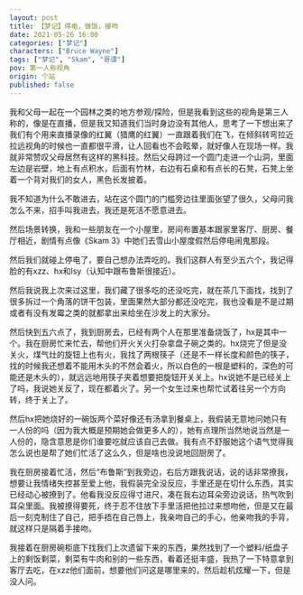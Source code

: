 ```yaml
---
layout: post
title: 【梦记】停电，做饭，接吻
date: 2021-05-26 16:00
categories: ["梦记"]
characters: ["Bruce Wayne"]
tags: ["梦记", "Skam", "哥谭"]
pov: 第一人称视角
origin: 个站
published: false
---
```


我和父母一起在一个园林之类的地方参观/探险，但是我看到这些的视角是第三人称的，像是在直播，但是我又知道我们当时身边没有其他人，思考了一下想出来了我们有个用来直播录像的红翼（猎鹰的红翼）一直跟着我们在飞，在倾斜转弯拉近拉远视角的时候也一直都很平滑，让人回看也不会眩晕，就好像人在现场一样。我就非常赞叹父母居然有这样的黑科技。然后父母跨过一个圆门走进一个山洞，里面左边是岩壁，地上有点积水，后面有竹林，右边有石桌和有点长的石凳，石凳上坐着一个背对我们的女人，黑色长发披着。

我不知道为什么不敢进去，站在这个圆门的门槛旁边往里面张望了很久，父母问我怎么不来，招手叫我进去，我还是死活不愿意进去。

然后场景转换，我和一些朋友在一个小屋里，房间布置基本跟家里客厅、厨房、餐厅相近，剧情有点像《Skam 3》中她们去雪山小屋度假然后停电闹鬼那段。

然后我们就碰上停电了，要自己想办法弄吃的。我们这群人有至少五六个，我记得脸的有xzz、hx和lsy（认知中跟布鲁斯很接近）。

然后我说我上次来过这里，我们藏了很多吃的还没吃完，就在茶几下面找，找到了很多拆过一个角落的饼干包装，里面果然大部分都还没吃完，我也没看是不是过期或者有没有发霉之类的就都拿出来给坐在沙发上的大家分。

然后快到五六点了，我到厨房去，已经有两个人在那里准备烧饭了，hx是其中一个。我在厨房忙来忙去，帮他们开火关火打杂拿盘子碗之类的。hx烧完了但是没关火，煤气灶的旋钮上也有火，我找了两根筷子（还是不一样长度和颜色的筷子，找的时候我还想着不能用木头的不然会着火，所以白色的一根是塑料的，深色的可能还是木头的），就远远地用筷子夹着想要把旋钮开关关上。hx说她不是已经关上了吗，我说她关反了，现在都着火了。另一个女生过来也帮忙试着往另一个方向转，终于关上了。

然后hx把她烧好的一碗饭两个菜好像还有汤拿到餐桌上，我假装无意地问她只有一人份的吗（因为我大概是预期她会做更多人的），她有点理所当然地说当然是一人份的，隐含意思是你们谁要吃就应该自己去做。我有点不舒服她这个语气觉得我怎么说也是帮了她们忙活了这么久，但是啥也没说地回厨房了。

我在厨房接着忙活，然后“布鲁斯”到我旁边，右后方跟我说话，说的话非常撩我，想要让我情绪失控甚至爱上他，我假装完全没反应，手里还是在切什么东西，其实已经动心被撩到了。他看我没反应得寸进尺，凑在我右边耳朵旁边说话，热气吹到耳朵里面。我被撩得要死，终于忍不住放下手里活把他拉过来想吻他，但是又在最后一刻克制住了自己，把手捂在自己唇上，我亲吻自己的手心，他亲吻我的手背，就这样只是隔着手接吻。

我接着在厨房碗柜底下找我们上次遗留下来的东西，果然找到了一个塑料/纸盘子上的剩饭剩菜，剩菜有牛肉和别的一些东西，看着还挺丰盛，我热了一下特意拿到客厅去吃，在xzz他们面前，想要他们问这是哪里来的，然后趁机炫耀一下，但是没人问。

